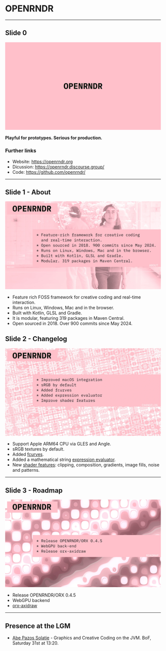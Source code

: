# OPENRNDR

---

## Slide 0

![](openrndr-0.webp)

**Playful for prototypes. Serious for production.**


### Further links

- Website: <https://openrndr.org>
- Dicussion: <https://openrndr.discourse.group/>
- Code: <https://github.com/openrndr/>

---

## Slide 1 - About

![](openrndr-1.webp)

- Feature rich FOSS framework for creative coding and real-time interaction.
- Runs on Linux, Windows, Mac and in the browser.
- Built with Kotlin, GLSL and Gradle.
- It is modular, featuring 319 packages in Maven Central.
- Open sourced in 2018. Over 900 commits since May 2024.

## Slide 2 - Changelog

![](openrndr-2.webp)

- Support Apple ARM64 CPU via GLES and Angle.
- sRGB textures by default.
- Added [fcurves](https://github.com/openrndr/orx/tree/master/orx-fcurve).
- Added a mathematical string [expression evaluator](https://github.com/openrndr/orx/tree/master/orx-expression-evaluator).
- New [shader features](https://github.com/openrndr/orx/tree/master/orx-shade-styles): clipping, composition, gradients, image fills, noise and patterns.

---

## Slide 3 - Roadmap

![](openrndr-3.webp)

- Release OPENRNDR/ORX 0.4.5
- WebGPU backend
- [orx-axidraw](https://github.com/openrndr/orx/pull/356)

---

## Presence at the LGM

- [Abe Pazos Solatie](https://hamoid.com) - Graphics and Creative Coding on the JVM. 
  BoF, Saturday 31st at 13:20.

